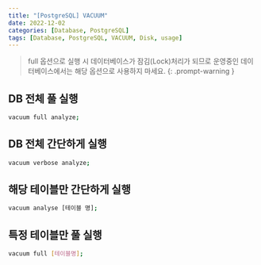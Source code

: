 ```yaml
---
title: "[PostgreSQL] VACUUM"
date: 2022-12-02
categories: [Database, PostgreSQL]
tags: [Database, PostgreSQL, VACUUM, Disk, usage]
---
```


> full 옵션으로 실행 시 데이터베이스가 잠김(Lock)처리가 되므로 운영중인 데이터베이스에서는 해당 옵션으로 사용하지 마세요.
{: .prompt-warning }

## DB 전체 풀 실행

```bash
vacuum full analyze;
```

## DB 전체 간단하게 실행

```bash
vacuum verbose analyze;
```

## 해당 테이블만 간단하게 실행

```bash
vacuum analyse [테이블 명];
```

## 특정 테이블만 풀 실행

```bash
vacuum full [테이블명];
```